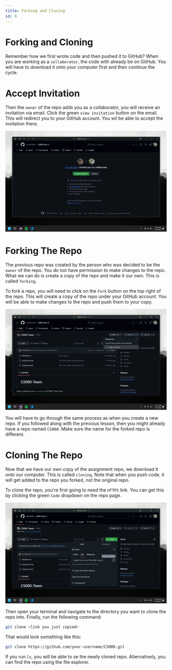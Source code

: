 ```yaml
---
title: Forking and Cloning
id: 6
---
```


# Forking and Cloning

Remember how we first wrote code and then pushed it to GitHub? When you are working as a `collaborator`, the code with already be on GitHub. You will have to download it onto your computer first and then continue the cycle.

# Accept Invitation

Then the `owner` of the repo adds you as a collaborator, you will receive an invitation via email. Click the green `view invitation` button on the email. This will redirect you to your GitHub account. You wil be able to accept the invitation there.

![Accept Invitation](./images/accept-invitation.webp)

# Forking The Repo

The previous repo was created by the person who was decided to be the `owner` of the repo. You do not have permission to make changes to the repo. What we can do is create a copy of the repo and make it our own. This is called `forking`.

To fork a repo, you will need to click on the `Fork` button on the top right of the repo. This will create a copy of the repo under your GitHub account. You will be able to make changes to the repo and push them to your copy.

![Fork Repository](./images/fork-repository.webp)

You will have to go through the same process as when you create a new repo. If you followed along with the previous lesson, then you might already have a repo named `CS000`. Make sure the name for the forked repo is different.

# Cloning The Repo

Now that we have our own copy of the assignment repo, we download it onto our computer. This is called `cloning`.
Note that when you push code, it will get added to the repo you forked, not the original repo.

To clone the repo, you're first going to need the `HTTPS` link. You can get this by clicking the green `Code` dropdown on the repo page.

![Clone Repository](./images/clone-repository.webp)

Then open your terminal and navigate to the directory you want to clone the repo into. Finally, run the following command:

```bash
git clone <link you just copied>
```

That would look something like this:

```bash
git clone https://github.com/your-username/CS000.git
```

If you run `ls`, you will be able to se the newly cloned repo. Alternatively, you can find the repo using the file explorer.
